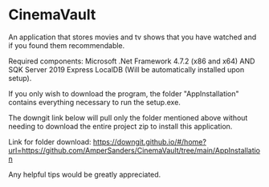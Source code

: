 # CinemaVault
An application that stores movies and tv shows that you have watched and if you found them recommendable.

Required components: Microsoft .Net Framework 4.7.2 (x86 and x64) AND SQK Server 2019 Express LocalDB (Will be automatically installed upon setup).

If you only wish to download the program, the folder "AppInstallation" contains everything necessary to run the setup.exe.

The downgit link below will pull only the folder mentioned above without needing to download the entire project zip to install this application.

Link for folder download: https://downgit.github.io/#/home?url=https://github.com/AmperSanders/CinemaVault/tree/main/AppInstallation

Any helpful tips would be greatly appreciated.
